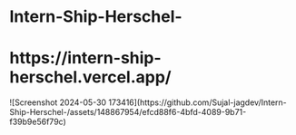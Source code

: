 # Intern-Ship-Herschel- 
<h1>https://intern-ship-herschel.vercel.app/</h1>
![Screenshot 2024-05-30 173416](https://github.com/Sujal-jagdev/Intern-Ship-Herschel-/assets/148867954/efcd88f6-4bfd-4089-9b71-f39b9e56f79c)
